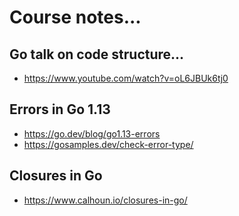 # Course notes...

## Go talk on code structure...
- https://www.youtube.com/watch?v=oL6JBUk6tj0

## Errors in Go 1.13
- https://go.dev/blog/go1.13-errors
- https://gosamples.dev/check-error-type/

## Closures in Go
- https://www.calhoun.io/closures-in-go/
